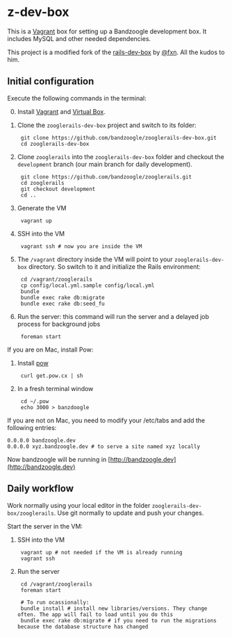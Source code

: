 # z-dev-box

This is a [Vagrant](http://www.vagrantup.com/) box for setting up a Bandzoogle development box. It includes MySQL and other needed dependencies.

This project is a modified fork of the [rails-dev-box](https://github.com/rails/rails-dev-box) by [@fxn](https://github.com/fxn). All the kudos to him.

## Initial configuration

Execute the following commands in the terminal:

0. Install [Vagrant](http://www.vagrantup.com/) and [Virtual Box](https://www.virtualbox.org/).

1. Clone the `zooglerails-dev-box` project and switch to its folder:

        git clone https://github.com/bandzoogle/zooglerails-dev-box.git
        cd zooglerails-dev-box

2. Clone `zooglerails` into the `zooglerails-dev-box` folder and checkout the `development` branch (our main branch for daily development).

        git clone https://github.com/bandzoogle/zooglerails.git
        cd zooglerails
        git checkout development
        cd ..

3. Generate the VM

        vagrant up

4. SSH into the VM

        vagrant ssh # now you are inside the VM

5. The `/vagrant` directory inside the VM will point to your `zooglerails-dev-box` directory. So switch to it and initialize the Rails environment:

        cd /vagrant/zooglerails
        cp config/local.yml.sample config/local.yml
        bundle
        bundle exec rake db:migrate
        bundle exec rake db:seed_fu

6. Run the server: this command will run the server and a delayed job process for background jobs

        foreman start

If you are on Mac, install Pow:

1. Install [pow](http://pow.cx/)
        
        curl get.pow.cx | sh

2. In a fresh terminal window

        cd ~/.pow
        echo 3000 > banzdoogle

If you are not on Mac, you need to modify your /etc/tabs and add the following entries:

    0.0.0.0 bandzoogle.dev
    0.0.0.0 xyz.bandzoogle.dev # to serve a site named xyz locally

Now bandzoogle will be running in [http://bandzoogle.dev](http://bandzoogle.dev)

## Daily workflow

Work normally using your local editor in the folder `zooglerails-dev-box/zooglerails`. Use git normally to update and push your changes.

Start the server in the VM:

1. SSH into the VM

        vagrant up # not needed if the VM is already running
        vagrant ssh

2. Run the server

        cd /vagrant/zooglerails
        foreman start

        # To run ocassionally:
        bundle install # install new libraries/versions. They change often. The app will fail to load until you do this
        bundle exec rake db:migrate # if you need to run the migrations because the database structure has changed
